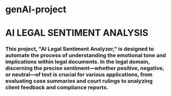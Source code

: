 # genAI-project
# AI LEGAL SENTIMENT ANALYSIS
### This project, "AI Legal Sentiment Analyzer," is designed to automate the process of understanding the emotional tone and implications within legal documents. In the legal domain, discerning the precise sentiment—whether positive, negative, or neutral—of text is crucial for various applications, from evaluating case summaries and court rulings to analyzing client feedback and compliance reports. 
